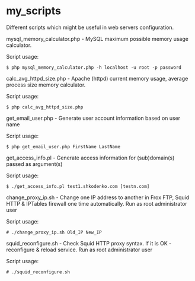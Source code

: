 # my_scripts

Different scripts which might be useful in web servers configuration.


mysql_memory_calculator.php - MySQL maximum possible memory usage calculator.

Script usage:

```
$ php mysql_memory_calculator.php -h localhost -u root -p password
```


calc_avg_httpd_size.php - Apache (httpd) current memory usage, average process size memory calculator.

Script usage:

```
$ php calc_avg_httpd_size.php
```

get_email_user.php - Generate user account information based on user name

Script usage:

```
$ php get_email_user.php FirstName LastName
```

get_access_info.pl - Generate access information for (sub)domain(s) passed as argument(s)

Script usage:

```
$ ./get_access_info.pl test1.shkodenko.com [testn.com]
```

change_proxy_ip.sh - Change one IP address to another in Frox FTP, Squid HTTP & IPTables firewall one time automatically. Run as root administrator user

Script usage:

```
# ./change_proxy_ip.sh Old_IP New_IP
```

squid_reconfigure.sh - Check Squid HTTP proxy syntax. If it is OK - reconfigure & reload service. Run as root administrator user

Script usage:

```
# ./squid_reconfigure.sh
```

